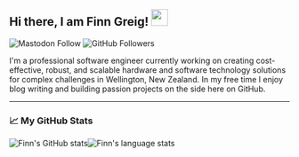 ## Hi there, I am Finn Greig! <img src="https://raw.githubusercontent.com/MartinHeinz/MartinHeinz/master/wave.gif" width="30px">

![Mastodon Follow](https://img.shields.io/mastodon/follow/109348191380012340?domain=https%3A%2F%2Fmastodon.nz&style=social)
![GitHub Followers](https://img.shields.io/github/followers/finngreig?label=People%20following%20me%20on%20GitHub&style=social)

I'm a professional software engineer currently working on creating cost-effective, robust, and scalable hardware and software technology solutions for complex challenges in Wellington, New Zealand. In my free time I enjoy blog writing and building passion projects on the side here on GitHub.

---

### &#x1f4c8; My GitHub Stats

<div align="center">
  <div style="display: flex;">
    <img src="https://github-readme-stats.vercel.app/api?username=finngreig&theme=transparent&show_icons=true" alt="Finn's GitHub stats" />
    <img src="https://github-readme-stats.vercel.app/api/top-langs/?username=finngreig&size_weight=0.5&count_weight=0.5&theme=transparent&layout=compact" alt="Finn's language stats" />
  </div>
</div>

